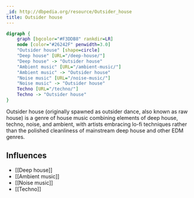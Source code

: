 ```yaml
---
_id: http://dbpedia.org/resource/Outsider_house
title: Outsider house
---
```


```dot
digraph {
	graph [bgcolor="#F3DDB8" rankdir=LR]
	node [color="#26242F" penwidth=3.0]
	"Outsider house" [shape=circle]
	"Deep house" [URL="/deep-house/"]
	"Deep house" -> "Outsider house"
	"Ambient music" [URL="/ambient-music/"]
	"Ambient music" -> "Outsider house"
	"Noise music" [URL="/noise-music/"]
	"Noise music" -> "Outsider house"
	Techno [URL="/techno/"]
	Techno -> "Outsider house"
}
```

Outsider house (originally spawned as outsider dance, also known as raw house) is a genre of house music combining elements of deep house, techno, noise, and ambient, with artists embracing lo-fi techniques rather than the polished cleanliness of mainstream deep house and other EDM genres.

## Influences

- [[Deep house]]
- [[Ambient music]]
- [[Noise music]]
- [[Techno]]
